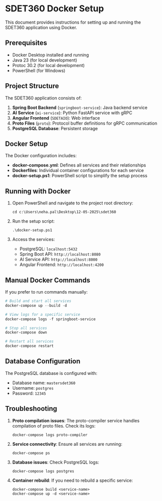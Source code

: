# SDET360 Docker Setup

This document provides instructions for setting up and running the SDET360 application using Docker.

## Prerequisites

- Docker Desktop installed and running
- Java 23 (for local development)
- Protoc 30.2 (for local development)
- PowerShell (for Windows)

## Project Structure

The SDET360 application consists of:

1. **Spring Boot Backend** (`springboot-service`): Java backend service
2. **AI Service** (`ai-service`): Python FastAPI service with gRPC
3. **Angular Frontend** (`SDETAIO`): Web interface
4. **Proto Files** (`proto`): Protocol buffer definitions for gRPC communication
5. **PostgreSQL Database**: Persistent storage

## Docker Setup

The Docker configuration includes:

- **docker-compose.yml**: Defines all services and their relationships
- **Dockerfiles**: Individual container configurations for each service
- **docker-setup.ps1**: PowerShell script to simplify the setup process

## Running with Docker

1. Open PowerShell and navigate to the project root directory:
   ```
   cd c:\Users\neha.pal\Desktop\12-05-2025\sdet360
   ```

2. Run the setup script:
   ```
   .\docker-setup.ps1
   ```

3. Access the services:
   - PostgreSQL: `localhost:5432`
   - Spring Boot API: `http://localhost:8080`
   - AI Service API: `http://localhost:8000`
   - Angular Frontend: `http://localhost:4200`

## Manual Docker Commands

If you prefer to run commands manually:

```powershell
# Build and start all services
docker-compose up --build -d

# View logs for a specific service
docker-compose logs -f springboot-service

# Stop all services
docker-compose down

# Restart all services
docker-compose restart
```

## Database Configuration

The PostgreSQL database is configured with:
- Database name: `mastersdet360`
- Username: `postgres`
- Password: `12345`

## Troubleshooting

1. **Proto compilation issues**: The proto-compiler service handles compilation of proto files. Check its logs:
   ```
   docker-compose logs proto-compiler
   ```

2. **Service connectivity**: Ensure all services are running:
   ```
   docker-compose ps
   ```

3. **Database issues**: Check PostgreSQL logs:
   ```
   docker-compose logs postgres
   ```

4. **Container rebuild**: If you need to rebuild a specific service:
   ```
   docker-compose build <service-name>
   docker-compose up -d <service-name>
   ```
